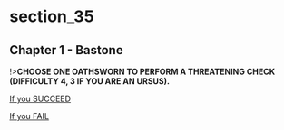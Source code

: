 
# section_35

## Chapter 1 - Bastone

!>**CHOOSE ONE OATHSWORN TO PERFORM A THREATENING CHECK (DIFFICULTY 4, 3 IF YOU ARE AN URSUS).**  

[If you SUCCEED](output/chapter1/section_36.md)

[If you FAIL](output/chapter1/section_37.md)


